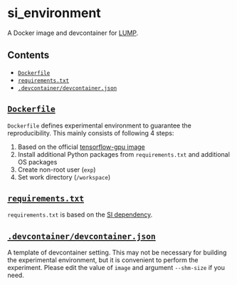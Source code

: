 #  si_environment
A Docker image and devcontainer for [LUMP](https://github.com/ganguli-lab/pathint).

## Contents
- [`Dockerfile`](/Dockerfile)
- [`requirements.txt`](/requirements.txt)
- [`.devcontainer/devcontainer.json`](/.devcontainer/devcontainer.json)

## [`Dockerfile`](/Dockerfile)
`Dockerfile` defines experimental environment to guarantee the reproducibility.
This mainly consists of following 4 steps:

1. Based on the official [tensorflow-gpu image](https://hub.docker.com/layers/tensorflow/tensorflow/1.10.1-gpu-py3/images/sha256-6243acd2b19fd3280cbd391ecc8a0d7c20ec5b243a42b12e8808c2fb5e8d6ac0?context=explore)
2. Install additional Python packages from `requirements.txt` and additional OS packages
3.  Create non-root user (`exp`)
4.  Set work directory (`/workspace`)

## [`requirements.txt`](/requirements.txt)
`requirements.txt` is based on the [SI dependency](https://github.com/ganguli-lab/pathint?tab=readme-ov-file#requirements).

## [`.devcontainer/devcontainer.json`](/.devcontainer/devcontainer.json)
A template of devcontainer setting.
This may not be necessary for building the experimental environment, but it is convenient to perform the experiment.
Please edit the value of `image` and argument `--shm-size` if you need.
